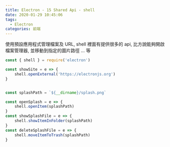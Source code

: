 ```yaml
---
title: Electron - 15 Shared Api - shell
date: 2020-01-29 10:45:06
tags:
  - Electron
categories: 前端
---
```


使用預設應用程式管理檔案及 URL, shell 裡面有提供很多的 api, 比方說能夠開啟檔案管理器, 並移動到指定的圖片路徑 ... 等

``` js
const { shell } = require('electron')

const showSite = e => {
    shell.openExternal('https://electronjs.org')
}


const splashPath = `${__dirname}/splash.png`

const openSplash = e => {
    shell.openItem(splashPath)
}
const showSplashFile = e => {
    shell.showItemInFolder(splashPath)
}
const deleteSplashFile = e => {
    shell.moveItemToTrash(splashPath)
}

```